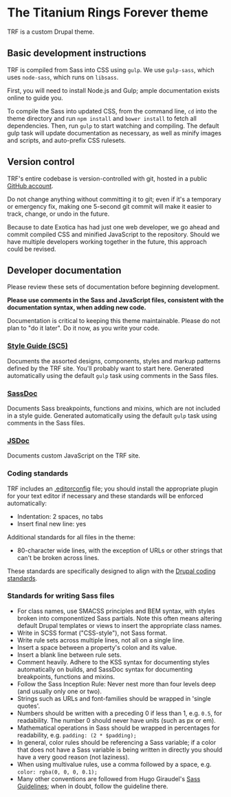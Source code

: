 # The Titanium Rings Forever theme

TRF is a custom Drupal theme.

## Basic development instructions

TRF is compiled from Sass into CSS using `gulp`. We use `gulp-sass`, which uses
`node-sass`, which runs on `libsass`.

First, you will need to install Node.js and Gulp; ample documentation exists
online to guide you.

To compile the Sass into updated CSS, from the command line, `cd` into the theme
directory and run `npm install` and `bower install` to fetch all dependencies.
Then, run `gulp` to start watching and compiling. The default gulp task will
update documentation as necessary, as well as minify images and scripts, and
auto-prefix CSS rulesets.

## Version control

TRF's entire codebase is version-controlled with git, hosted in a public 
[GitHub account](https://github.com/rootwork/ringsforever).

Do not change anything without committing it to git; even if it's a temporary
or emergency fix, making one 5-second git commit will make it easier to track,
change, or undo in the future.

Because to date Exotica has had just one web developer, we go ahead and commit
compiled CSS and minified JavaScript to the repository. Should we have multiple
developers working together in the future, this approach could be revised.

## Developer documentation

Please review these sets of documentation before beginning development.

**Please use comments in the Sass and JavaScript files, consistent with the
documentation syntax, when adding new code.**

Documentation is critical to keeping this theme maintainable. Please do not plan
to "do it later". Do it now, as you write your code.

### [Style Guide (SC5)](/sites/all/themes/trf/documentation/styleguide/)

Documents the assorted designs, components, styles and markup patterns defined
by the TRF site. You'll probably want to start here. Generated automatically
using the default `gulp` task using comments in the Sass files.

### [SassDoc](/sites/all/themes/trf/documentation/sassdoc/)

Documents Sass breakpoints, functions and mixins, which are not included in a
style guide. Generated automatically using the default `gulp` task using
comments in the Sass files.

### [JSDoc](/sites/all/themes/trf/documentation/jsdoc/)

Documents custom JavaScript on the TRF site.

### Coding standards

TRF includes an [.editorconfig](http://editorconfig.org/) file; you should
install the appropriate plugin for your text editor if necessary and these
standards will be enforced automatically:

* Indentation: 2 spaces, no tabs
* Insert final new line: yes

Additional standards for all files in the theme:

* 80-character wide lines, with the exception of URLs or other strings that
can't be broken across lines.

These standards are specifically designed to align with the
[Drupal coding standards](https://www.drupal.org/coding-standards).

### Standards for writing Sass files

* For class names, use SMACSS principles and BEM syntax, with styles broken into
componentized Sass partials. Note this often means altering default Drupal
templates or views to insert the appropriate class names.
* Write in SCSS format ("CSS-style"), not Sass format.
* Write rule sets across multiple lines, not all on a single line.
* Insert a space between a property's colon and its value.
* Insert a blank line between rule sets.
* Comment heavily. Adhere to the KSS syntax for documenting styles
automatically on builds, and SassDoc syntax for documenting breakpoints,
functions and mixins.
* Follow the Sass Inception Rule: Never nest more than four levels deep (and
usually only one or two).
* Strings such as URLs and font-families should be wrapped in 'single quotes'.
* Numbers should be written with a preceding 0 if less than 1, e.g. `0.5`, for
readability. The number 0 should never have units (such as px or em).
* Mathematical operations in Sass should be wrapped in percentages for
readability, e.g. `padding: (2 * $padding);`
* In general, color rules should be referencing a Sass variable; if a color that
does not have a Sass variable is being written in directly you should have a
very good reason (not laziness).
* When using multivalue rules, use a comma followed by a space, e.g.
`color: rgba(0, 0, 0, 0.1);`
* Many other conventions are followed from Hugo Giraudel's
[Sass Guidelines](http://sass-guidelin.es/); when in doubt, follow the guideline
there.
